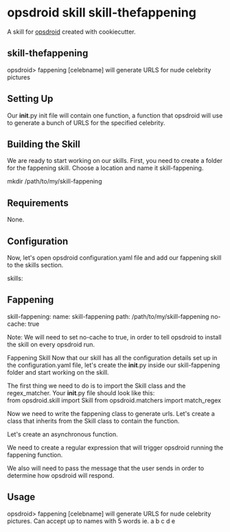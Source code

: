 # opsdroid skill skill-thefappening

A skill for [opsdroid](https://github.com/opsdroid/opsdroid) created with cookiecutter.

## skill-thefappening
opsdroid> fappening [celebname] will generate URLS for nude celebrity pictures

## Setting Up
Our __init__.py init file will contain one function, a function that opsdroid will use to generate a bunch of URLS for the specified celebrity.

## Building the Skill
We are ready to start working on our skills. First, you need to create a folder for the fappening skill. Choose a location and name it skill-fappening.

mkdir /path/to/my/skill-fappening


## Requirements

None.

## Configuration

Now, let's open opsdroid configuration.yaml file and add our fappening skill to the skills section.

skills:
  ## Fappening ##
  skill-fappening:
    name: skill-fappening
    path: /path/to/my/skill-fappening
    no-cache: true
    
Note: We will need to set no-cache to true, in order to tell opsdroid to install the skill on every opsdroid run.

Fappening Skill
	Now that our skill has all the configuration details set up in the configuration.yaml file, let's create the __init__.py inside our skill-fappening folder and start working on the skill.
	
The first thing we need to do is to import the Skill class and the regex_matcher. Your __init__.py file should look like this:	
	from opsdroid.skill import Skill
	from opsdroid.matchers import match_regex
	
Now we need to write the fappening class to generate urls.  Let's create a class that inherits from the Skill class to contain the function.

Let's create an asynchronous function.

We need to create a regular expression that will trigger opsdroid running the fappening function. 

We also will need to pass the message that the user sends in order to determine how opsdroid will respond.
	
## Usage

opsdroid> fappening [celebname] will generate URLS for nude celebrity pictures.  Can accept up to names with 5 words ie. a b c d e
